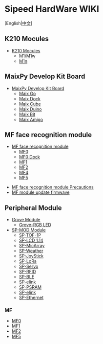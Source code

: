 # Sipeed HardWare WIKI

[English|[中文](./README_zh.md)]

## K210 Mocules

* [K210 Mocules](./core_modules/k210_core_modules.md)
    - [M1/M1w](./core_modules/k210_core_modules.md)
    - [M1n](./core_modules/k210_core_modules.md)

## MaixPy Develop Kit Board

* [MaixPy Develop Kit Board](./maixpy_develop_kit_board/develop_kit_board.md)
  - [Maix Go](./maixpy_develop_kit_board/maix_duino.md)
  - [Maix Dock](./maixpy_develop_kit_board/maix_duino.md)
  - [Maix Cube](./maixpy_develop_kit_board/maix_cube.md)
  - [Maix Duino](./maixpy_develop_kit_board/maix_duino.md)
  - [Maix Bit](./maixpy_develop_kit_board/maix_duino.md)
  - [Maix Amigo](./maixpy_develop_kit_board/maix_duino.md)

## MF face recognition module

* [MF face recognition module]()
  - [MF0](./mf_ml_module/mf0_ml_module.md)
  - [MF0 Dock]()
  - [MF1](./mf_ml_module/mf1_ml_module.md)
  - [MF2]()
  - [MF4]()
  - [MF5]()

- [MF face recognition module Precautions](./mf_ml_module/mf_precautions.md)
- [MF module update firmwave](./mf_ml_module/mf_update_firmwave.md)

## Peripheral Module

* [Grove Module]()
    - [Grove-RGB LED]()
* [SP-MOD Module]()
    - [SP-TOF-1P]()
    - [SP-LCD 1.14]()
    - [SP-MicArray]()
    - [SP-Weather]()
    - [SP-JoyStick]()
    - [SP-LoRa]()
    - [SP-Servo]()
    - [SP-RFID]()
    - [SP-BLE]()
    - [SP-elink]()
    - [SP-PSRAM]()
    - [SP-elink]()
    - [SP-Ethernet]()


### MF 

- [MF0]()
- [MF1]()
- [MF2]()
- [MF5]()

